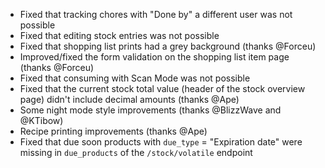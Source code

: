 - Fixed that tracking chores with "Done by" a different user was not possible
- Fixed that editing stock entries was not possible
- Fixed that shopping list prints had a grey background (thanks @Forceu)
- Improved/fixed the form validation on the shopping list item page (thanks @Forceu)
- Fixed that consuming with Scan Mode was not possible
- Fixed that the current stock total value (header of the stock overview page) didn't include decimal amounts (thanks @Ape)
- Some night mode style improvements (thanks @BlizzWave and @KTibow)
- Recipe printing improvements (thanks @Ape)
- Fixed that due soon products with `due_type` = "Expiration date" were missing in `due_products` of the `/stock/volatile` endpoint
